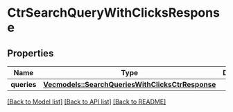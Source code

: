 # CtrSearchQueryWithClicksResponse

## Properties

Name | Type | Description | Notes
------------ | ------------- | ------------- | -------------
**queries** | [**Vec<models::SearchQueriesWithClicksCtrResponse>**](SearchQueriesWithClicksCTRResponse.md) |  | 

[[Back to Model list]](../README.md#documentation-for-models) [[Back to API list]](../README.md#documentation-for-api-endpoints) [[Back to README]](../README.md)


